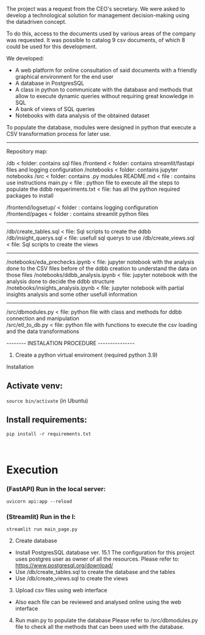 The project was a request from the CEO's secretary.
We were asked to develop a technological solution for management decision-making using the datadriven concept.

To do this, access to the documents used by various areas of the company was requested. It was possible to catalog 9 csv documents, of which 8 could be used for this development.

We developed:
- A web platform for online consultation of said documents with a friendly graphical environment for the end user
- A database in PostgresSQL
- A class in python to communicate with the database and methods that allow to execute dynamic queries without requiring great knowledge in SQL
- A bank of views of SQL queries
- Notebooks with data analysis of the obtained dataset


To populate the database, modules were designed in python that execute a CSV transformation process for later use.

----------------------------------------------

Repository map:

/db               < folder: contains sql files
/frontend         < folder: contains streamlit/fastapi files and logging configuration
/notebooks        < folder: contains jupyter notebooks
/src              < folder: contains .py modules 
README.md         < file  : contains use instructions 
main.py           < file  : python file to execute all the steps to populate the ddbb 
requeriments.txt  < file: has all the python required packages to install


/frontend/logsetup/    < folder : contains logging configuration
/frontend/pages        < folder : contains streamlit python files




-----------------------
/db/create_tables.sql  < file: Sql scripts to create the ddbb 
/db/insight_querys.sql < file: usefull sql querys to use
/db/create_views.sql   < file: Sql scripts to create the views

-----------------------
/notebooks/eda_prechecks.ipynb     < file: jupyter notebook with the analysis done to the CSV files before of the ddbb creation to understand the data on those files
/notebooks/ddbb_analysis.ipynb     < file: jupyter notebook with the analysis done to decide the ddbb structure
/notebooks/insights_analysis.ipynb < file: jupyter notebook with partial insights analysis and some other usefull information

-----------------------
/src/dbmodules.py   < file: python file with class and methods for ddbb connection and manipulation  
/src/etl_to_db.py   < file: python file with functions to execute the csv loading and the data transformations


-------- INSTALATION PROCEDURE ---------------
1) Create a python virtual enviroment (required python 3.9)

Installation
## Activate venv:
`source bin/activate` (in Ubuntu)

## Install requirements:
`pip install -r requirements.txt`

<br>

# Execution

### (FastAPI) Run in the local server: 
`uvicorn api:app --reload`

### (Streamlit) Run in the l: 
`streamlit run main_page.py`

2) Create database
 - Install PostgresSQL database ver. 15.1
 The configuration for this project uses postgres user as owner of all the resources.
 Please refer to: https://www.postgresql.org/download/
 - Use /db/create_tables.sql to create the database and the tables
 - Use /db/create_views.sql to create the views

3) Upload csv files using web interface
 - Also each file can be reviewed and analysed online using the web interface

4) Run main.py to populate the database
Please refer to /src/dbmodules.py file to check all the methods that can been used with the database.
